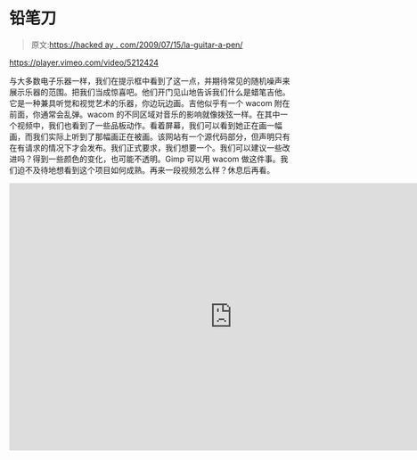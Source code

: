 # 铅笔刀

> 原文:[https://hacked ay . com/2009/07/15/la-guitar-a-pen/](https://hackaday.com/2009/07/15/la-guitare-a-crayon/)

<https://player.vimeo.com/video/5212424>

</div> <p>与大多数电子乐器一样，我们在提示框中看到了这一点，并期待常见的随机噪声来展示乐器的范围。把我们当成惊喜吧。他们开门见山地告诉我们什么是蜡笔吉他。它是一种兼具听觉和视觉艺术的乐器，你边玩边画。吉他似乎有一个 wacom 附在前面，你通常会乱弹。wacom 的不同区域对音乐的影响就像拨弦一样。在其中一个视频中，我们也看到了一些品板动作。看着屏幕，我们可以看到她正在画一幅画，而我们实际上听到了那幅画正在被画。该网站有一个源代码部分，但声明只有在有请求的情况下才会发布。我们正式要求，我们想要一个。我们可以建议一些改进吗？得到一些颜色的变化，也可能不透明。Gimp 可以用 wacom 做这件事。我们迫不及待地想看到这个项目如何成熟。再来一段视频怎么样？休息后再看。</p> <p><span id="more-12712"/></p> <div class="embed-vimeo" style="text-align: center;"><iframe src="https://player.vimeo.com/video/5596196" width="800" height="480" frameborder="0" webkitallowfullscreen="" mozallowfullscreen="" allowfullscreen=""/></div> </body> </html>